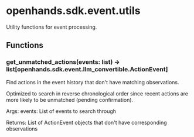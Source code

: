 # openhands.sdk.event.utils

Utility functions for event processing.

## Functions

### get_unmatched_actions(events: list) -> list[openhands.sdk.event.llm_convertible.ActionEvent]

Find actions in the event history that don't have matching observations.

Optimized to search in reverse chronological order since recent actions
are more likely to be unmatched (pending confirmation).

Args:
    events: List of events to search through

Returns:
    List of ActionEvent objects that don't have corresponding observations

